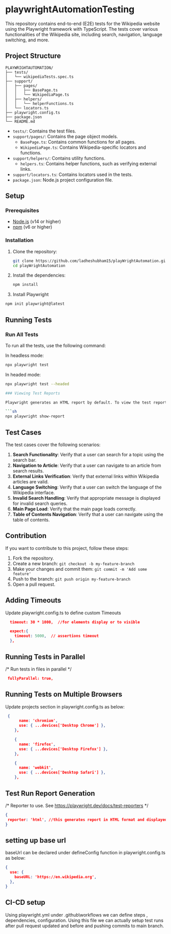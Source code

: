 # playwrightAutomationTesting

This repository contains end-to-end (E2E) tests for the Wikipedia website using the Playwright framework with TypeScript. The tests cover various functionalities of the Wikipedia site, including search, navigation, language switching, and more.

## Project Structure

```
PLAYWRIGHTAUTOMATION/
├── tests/
│   └── wikipediaTests.spec.ts
├── support/
│   ├── pages/
│   │   ├── BasePage.ts
│   │   └── WikipediaPage.ts
│   ├── helpers/
│   │   └── helperFunctions.ts
│   └── locators.ts
├── playwright.config.ts
├── package.json
└── README.md
```

- `tests/`: Contains the test files.
- `support/pages/`: Contains the page object models.
  - `BasePage.ts`: Contains common functions for all pages.
  - `WikipediaPage.ts`: Contains Wikipedia-specific locators and functions.
- `support/helpers/`: Contains utility functions.
  - `helpers.ts`: Contains helper functions, such as verifying external links.
- `support/locators.ts`: Contains locators used in the tests.
- `package.json`: Node.js project configuration file.

## Setup

### Prerequisites

- [Node.js](https://nodejs.org/en/download/) (v14 or higher)
- [npm](https://www.npmjs.com/get-npm) (v6 or higher)

### Installation

1. Clone the repository:

   ```sh
   git clone https://github.com/ladheshubham15/playWrightAutomation.git
   cd playWrightAutomation
   ```

2. Install the dependencies:

   ```sh
   npm install
   ```

3. Install Playwright
```sh
npm init playwright@latest
```

## Running Tests

### Run All Tests

To run all the tests, use the following command:

In headless mode:
```sh
npx playwright test 
```
In headed mode:
```sh
npx playwright test --headed

### Viewing Test Reports

Playwright generates an HTML report by default. To view the test report, use:

```sh
npx playwright show-report
```

## Test Cases

The test cases cover the following scenarios:

1. **Search Functionality**: Verify that a user can search for a topic using the search bar.
2. **Navigation to Article**: Verify that a user can navigate to an article from search results.
3. **External Links Verification**: Verify that external links within Wikipedia articles are valid.
4. **Language Switching**: Verify that a user can switch the language of the Wikipedia interface.
5. **Invalid Search Handling**: Verify that appropriate message is displayed for invalid search queries.
6. **Main Page Load**: Verify that the main page loads correctly.
7. **Table of Contents Navigation**: Verify that a user can navigate using the table of contents.

## Contribution

If you want to contribute to this project, follow these steps:

1. Fork the repository.
2. Create a new branch: `git checkout -b my-feature-branch`
3. Make your changes and commit them: `git commit -m 'Add some feature'`
4. Push to the branch: `git push origin my-feature-branch`
5. Open a pull request.

## Adding Timeouts
Update playwright.config.ts to define custom Timeouts

```json 
  timeout: 30 * 1000,  //for elements display or to visible

  expect:{
    timeout: 5000,  // assertions timeout
  },
```

## Running Tests in Parallel

 /* Run tests in files in parallel */
 ```json
  fullyParallel: true,
```

## Running Tests on Multiple Browsers

Update projects section in playwright.config.ts as below:

```json
 {
      name: 'chromium',
      use: { ...devices['Desktop Chrome'] },
    },

    {
      name: 'firefox',
      use: { ...devices['Desktop Firefox'] },
    },

    {
      name: 'webkit',
      use: { ...devices['Desktop Safari'] },
    },
```

##  Test Run Report Generation 

 /* Reporter to use. See https://playwright.dev/docs/test-reporters */
 ```json
 {
  reporter: 'html', //this generates report in HTML format and displayed on default browser
 }
  ```

## setting up base url

baseUrl can be declared under defineConfig function in playwright.config.ts as below:

```json
{
  use: {
    baseURL: 'https://en.wikipedia.org',
  },
}
```

## CI-CD setup

  Using playwright.yml under .github\workflows we can define steps , dependencies, configuration. Using this file we can actually setup test runs after pull request updated and before and pushing commits to main branch.

  